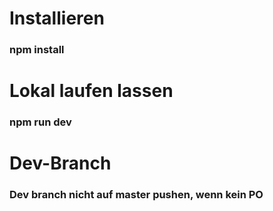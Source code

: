 # Installieren

### npm install

# Lokal laufen lassen

### npm run dev

# Dev-Branch

### Dev branch nicht auf master pushen, wenn kein PO